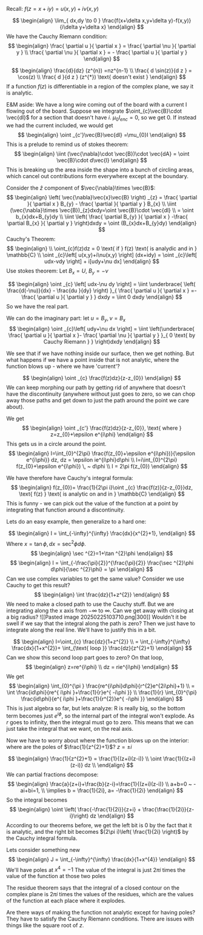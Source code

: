 Recall:
$f(z=x+iy)=u(x,y)+i\nu(x,y)$

$$
\begin{align}
\lim_{ dx,dy \to 0 } \frac{f(x+\delta x,y+\delta y)-f(x,y)}{i\delta y+\delta x}
\end{align}
$$
We have the Cauchy Riemann condition:
$$
\begin{align}
\frac{ \partial u }{ \partial x } = \frac{ \partial \nu }{ \partial y }   \\
\frac{ \partial \nu }{ \partial x }  = - \frac{ \partial u }{ \partial y } 
\end{align}
$$

$$
\begin{align}
\frac{d}{dz} (z^{n}) =nz^{n-1} \\
\frac{ d \sin(z)}{d z } = \cos(z) \\
\frac{ d }{d z } (z^{*}) \text{ doesn't exist } 
\end{align}
$$
If a function $f(z)$ is differentiable in a region of the complex plane, we say it is analytic. 

E&M aside: We have a long wire coming out of the board with a current I flowing out of the board. Suppose we integrate $\oint_{c}\vec{B}\cdot \vec{dl}$ for a section that doesn't have $i$. $\mu_{0}I_{enc}=0$, so we get 0. If instead we had the current included, we would get $$
\begin{align}
\oint _{c'}\vec{B}\vec{dl} =\mu_{0}I
\end{align}
$$
This is a prelude to remind us of stokes theorem:
$$
\begin{align}
\iint (\vec{\nabla}\cdot \vec{B})\cdot \vec{dA} = \oint \vec{B}\cdot d\vec{l}
\end{align}
$$
This is breaking up the area inside the shape into a bunch of circling areas, which cancel out contributions form everywhere except at the boundary.  

Consider the $\hat{z}$ component of $\vec{\nabla}\times \vec{B}$:
$$
\begin{align}
\left( \vec{\nabla}\vec{x}\vec{B} \right) _{z} = \frac{ \partial  }{ \partial x } B_{y} - \frac{ \partial  }{ \partial y } B_{x} \\
\iint (\vec{\nabla}\times  \vec{B})_{z}dxdy=\oint \vec{B}\cdot \vec{dl}  \\
= \oint b_{x}dx+B_{y}dy \\
\iint \left( \frac{ \partial B_{y} }{ \partial x } -\frac{ \partial B_{x} }{ \partial y }  \right)dxdy = \oint (B_{x}dx+B_{y}dy)
\end{align}
$$
Cauchy's Theorem:
$$
\begin{align}  \\
\oint_{c}f(z)dz = 0 \text{ if } f(z) \text{ is analydic and in } \mathbb{C} \\
\oint _{c}\left[ u(x,y)+i\nu(x,y) \right] (dx+idy) = \oint _{c}\left[ udx-vdy \right] + i[udy+\nu dx]
\end{align}
$$
Use stokes theorem:
Let $B_{x}=U$, $B_{y}=-\nu$

$$
\begin{align}
\oint _{c} \left[ udx-\nu dy \right] = \iint \underbrace{ \left( \frac{d(-\nu)}{dx}  - \frac{du }{dy} \right) }_{ \frac{ \partial u }{ \partial x } =-\frac{ \partial u }{ \partial y } } dxdy = \iint 0 dxdy
\end{align}
$$
So we have the real part.

We can do the imaginary part:
let $u=B_{y},\nu=B_{x}$
$$
\begin{align}
\oint _{c}\left[ udy+\nu dx \right] = \iint \left(\underbrace{  \frac{ \partial u }{ \partial x }- \frac{ \partial \nu }{ \partial y }  }_{ 0 \text{ by Cauchy Riemann } } \right)dxdy
\end{align}
$$

We see that if we have nothing inside our surface, then we get nothing. But what happens if we have a point inside that is not analytic, where the function blows up - where we have 'current'?

$$
\begin{align}
\oint _{c} \frac{f(z)dz}{z-z_{0}}
\end{align}
$$
We can keep morphing our path by getting rid of anywhere that doesn't have the discontinuity (anywhere without just goes to zero, so we can chop away those paths and get down to just the path around the point we care about).

We get 
$$
\begin{align}
\oint _{c'} \frac{f(z)dz}{z-z_{0}}, \text{ where } z=z_{0}+\epsilon e^{i\phi}
\end{align}
$$
This gets us in a circle around the point.
$$
\begin{align}
I=\int_{0}^{2\pi} \frac{f(z_{0}+\epsilon e^{i\phi})}{\epsilon e^{i\phi}} dz, dz = \epsilon ie^{i\phi}d\phi \\
I=i\int_{0}^{2\pi} f(z_{0}+\epsilon e^{i\phi}) \, ~  d\phi \\
I = 2\pi f(z_{0})
\end{align}
$$

We have therefore have Cauchy's integral formula:
$$
\begin{align}
f(z_{0})= \frac{1}{2\pi i}\oint _{c} \frac{f(z)}{z-z_{0}}dz, \text{ f(z) } \text{ is analytic on and in  } \mathbb{C}
\end{align}
$$
This is funny - we can pick out the value of the function at a point by integrating that function around a discontinuity.

Lets do an easy example, then generalize to a hard one:

$$
\begin{align}
I = \int_{-\infty}^{\infty}  \frac{dx}{x^{2}+1}, 
\end{align}
$$
Where $x=\tan \phi, dx = \sec ^{2}\phi d\phi$.
$$
\begin{align}
\sec ^{2}=1+\tan ^{2}\phi
\end{align}
$$
$$
\begin{align}
I = \int_{-\frac{\pi}{2}}^{\frac{\pi}{2}} \frac{\sec ^{2}\phi d\phi}{\sec ^{2}\phi} = \pi
\end{align}
$$
Can we use complex variables to get the same value?
Consider we use Cauchy to get this result?
$$
\begin{align}
\int \frac{dz}{1+z^{2}}
\end{align}
$$
We need to make a closed path to use the Cauchy stuff. But we are integrating along the x axis from $-\infty$ to $\infty$. Can we get away with closing at a big radius?
![[Pasted image 20250225103710.png|300]]
Wouldn't it be swell if we say that the integral along the path is zero? Then we just have to integrate along the real line. We'll have to justify this in a bit.

$$
\begin{align}
I=\oint_{c} \frac{dz}{1+z^{2}} \\
= \int_{-\infty}^{\infty} \frac{dx}{1+x^{2}}+ \int_{\text{ loop }} \frac{dz}{z^{2}+1}
\end{align}
$$
Can we show this second loop part goes to zero?
On that loop,
$$
\begin{align}
z=re^{i\phi} \\
dz = rie^{i\phi}
\end{align}
$$
We get
$$
\begin{align}
\int_{0}^{\pi } \frac{re^{i\phi}d\phi}{r^{2}e^{2i\phi}+1} \\
= \int \frac{id\phi}{re^{ i\phi }+\frac{1}{r}e^{ -i\phi }} \\
\frac{1}{r} \int_{0}^{\pi} \frac{id\phi}{e^{ i\phi }+\frac{1}{r^{2}}e^{ -i\phi }}
\end{align}
$$
This is just algebra so far, but lets analyze: R is really big, so the bottom term becomes just $e^{i\phi}$, so the internal part of the integral won't explode. As $r$ goes to infinity, then the integral must go to zero. This means that we can just take the integral that we want, on the real axis. 

Now we have to worry about where the function blows up on the interior: where are the poles of $\frac{1}{z^{2}+1}$? $z=\pm i$

$$
\begin{align}
\frac{1}{z^{2}+1} = \frac{1}{(z+i)(z-i)} \\
\oint \frac{1}{(z+i)(z-i)} dz \\
\end{align}
$$
We can partial fractions decompose:
$$
\begin{align}
\frac{a}{z+i}+\frac{b}{z-i}=\frac{1}{(z+i)(z-i)} \\
a+b=0 ~ -ai+bi=1,  \\
\implies b = \frac{1}{2i}, a= -\frac{1}{2i}
\end{align}
$$
So the integral becomes
$$
\begin{align}
\oint \left( \frac{-\frac{1}{2i}}{z+i} + \frac{\frac{1}{2i}}{z-i}\right) dz 
\end{align}
$$
According to our theorems before, we get the left bit is $0$ by the fact that it is analytic, and the right bit becomes $(2\pi i)\left(  \frac{1}{2i} \right)$ by the Cauchy integral formula.

Lets consider something new
$$
\begin{align}
J = \int_{-\infty}^{\infty} \frac{dx}{1+x^{4}}
\end{align}
$$
We'll have poles at $x^{4}=-1$
The value of the integral is just $2\pi i \text{ times the value of the function at those two poles }$

The residue theorem says that the integral of a closed contour on the complex plane is $2\pi i$ times the values of the residues, which are the values of the function at each place where it explodes.


Are there ways of making the function not analytic except for having poles?
They have to satisfy the Cauchy Riemann conditions. There are issues with things like the square root of $z$.